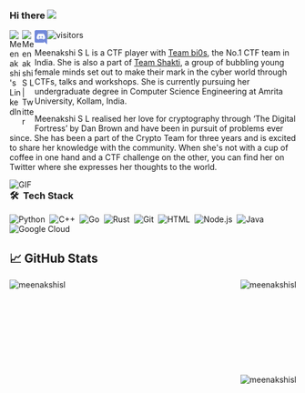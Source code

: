 <!--
**meenakshisl/meenakshisl** is a ✨ _special_ ✨ repository because its `README.md` (this file) appears on your GitHub profile.

Here are some ideas to get you started:

- 🔭 I’m currently working on ...
- 🌱 I’m currently learning ...
- 👯 I’m looking to collaborate on ...
- 🤔 I’m looking for help with ...
- 💬 Ask me about ...
- 📫 How to reach me: ...
- 😄 Pronouns: ...
- ⚡ Fun fact: ...
-->
### Hi there <img src="https://media.giphy.com/media/hvRJCLFzcasrR4ia7z/giphy.gif" width="25px">

<a href="https://www.linkedin.com/in/meenakshisl/">
  <img align="left" alt="Meenakshi's LinkedIn" width="22px" src="https://raw.githubusercontent.com/peterthehan/peterthehan/master/assets/linkedin.svg" />
</a>
<a href="https://twitter.com/MeenakshiSL1">
  <img align="left" alt="Meenakshi S L | Twitter" width="22px" src="https://raw.githubusercontent.com/peterthehan/peterthehan/master/assets/twitter.svg" />
</a>
<a href="https://discordapp.com/users/ph03n1x#3701">
   <img align="left" alt="Meenakshi S L | Discord" width="22px" src="https://github.com/meenakshisl/meenakshisl/blob/main/assets/discord-seeklogo.com.svg" />
</a>


![visitors](https://page-views.glitch.me/badge?page_id=meenakshisl.meenakshisl)

Meenakshi S L is a CTF player with [Team bi0s](https://bi0s.in/), the No.1 CTF team in India. She is also a part of [Team Shakti](https://teamshakti.in/), a group of bubbling young female minds set out to make their mark in the cyber world through CTFs, talks and workshops. She is currently pursuing her undergraduate degree in Computer Science Engineering at Amrita University, Kollam, India.

Meenakshi S L realised her love for cryptography through ‘The Digital Fortress’ by Dan Brown and have been in pursuit of problems ever since. She has been a part of the Crypto Team for three years and is excited to share her knowledge with the community. When she's not with a cup of coffee in one hand and a CTF challenge on the other, you can find her on Twitter where she expresses her thoughts to the world.

<img align="right" alt="GIF" src="https://media.giphy.com/media/ohONS2y8GTDoI/giphy.gif" width=1000 hieght=2>





### 🛠 &nbsp;Tech Stack


![Python](https://img.shields.io/badge/Python-3776AB?style=for-the-badge&logo=python&logoColor=white)&nbsp;
![C++](https://img.shields.io/badge/C%2B%2B-00599C?style=for-the-badge&logo=c%2B%2B&logoColor=white)&nbsp;
![Go](https://img.shields.io/badge/Go-00ADD8?style=for-the-badge&logo=go&logoColor=white)&nbsp;
![Rust](https://img.shields.io/badge/Rust-000000?style=for-the-badge&logo=rust&logoColor=white)&nbsp;
![Git](https://img.shields.io/badge/-Git-05122A?style=for-the-badge&logo=git&logoColor=white)&nbsp;
![HTML](https://img.shields.io/badge/-HTML-05122A?style=for-the-badge&&logo=HTML5&logoColor=white)&nbsp;
![Node.js](https://img.shields.io/badge/-Node.js-05122A?style=for-the-badge&&logo=node.js&logoColor=white)&nbsp;
![Java](https://img.shields.io/badge/-Java-05122A?style=for-the-badge&logo=Java&logoColor=FFA518&logoColor=white)&nbsp;
![Google Cloud](https://img.shields.io/badge/Google_Cloud-4285F4?style=for-the-badge&logo=google-cloud&logoColor=white)&nbsp;



## &#x1f4c8; GitHub Stats

<p><img align="left" src="https://github-readme-stats.vercel.app/api/top-langs/?username=meenakshisl&theme=blue-green" alt="meenakshisl" /></p>



 <p><img align="right" src="https://github-readme-streak-stats.herokuapp.com/?user=meenakshisl&theme=radical" alt="meenakshisl" /></p>

  
 <br/><br/><br/><br/><br/><br/> <br/><br/><br/>
 <p><img align="right" src="https://github-readme-stats.vercel.app/api?username=meenakshisl&theme=blue-green" alt="meenakshisl" /></p>


 <!-- 
![GitHub Activity Graph](https://activity-graph.herokuapp.com/graph?username=meenakshisl&bg_color=000000&color=4fff67&line=4fff67&point=ffffff&area=true&hide_border=true)  

-->
